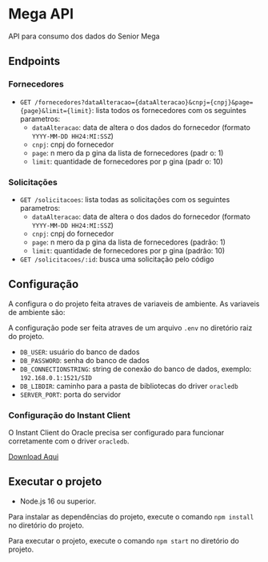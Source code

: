 # Mega API

API para consumo dos dados do Senior Mega

## Endpoints

### Fornecedores

* `GET /fornecedores?dataAlteracao={dataAlteracao}&cnpj={cnpj}&page={page}&limit={limit}`: lista todos os fornecedores
  com os seguintes parametros:
    + `dataAlteracao`: data de altera o dos dados do fornecedor (formato `YYYY-MM-DD HH24:MI:SSZ`)
    + `cnpj`: cnpj do fornecedor
    + `page`: n mero da p gina da lista de fornecedores (padr o: 1)
    + `limit`: quantidade de fornecedores por p gina (padr o: 10)

### Solicitações

* `GET /solicitacoes`: lista todas as solicitações com os seguintes parametros:
  + `dataAlteracao`: data de altera o dos dados do fornecedor (formato `YYYY-MM-DD HH24:MI:SSZ`)
  + `cnpj`: cnpj do fornecedor
  + `page`: n mero da p gina da lista de fornecedores (padrão: 1)
  + `limit`: quantidade de fornecedores por p gina (padrão: 10)
* `GET /solicitacoes/:id`: busca uma solicitação pelo código


## Configuração

A configura o do projeto feita atraves de variaveis de ambiente. As variaveis de ambiente são:

A configuração pode ser feita atraves de um arquivo `.env` no diretório raiz do projeto.

* `DB_USER`: usuário do banco de dados
* `DB_PASSWORD`: senha do banco de dados
* `DB_CONNECTIONSTRING`: string de conexão do banco de dados, exemplo: `192.168.0.1:1521/SID`
* `DB_LIBDIR`: caminho para a pasta de bibliotecas do driver `oracledb`
* `SERVER_PORT`: porta do servidor


### Configuração do Instant Client

O Instant Client do Oracle precisa ser configurado para funcionar corretamente com o driver `oracledb`.

[Download Aqui](https://www.oracle.com/database/technologies/instant-client/downloads.html)


## Executar o projeto

* Node.js 16 ou superior.

Para instalar as dependências do projeto, execute o comando `npm install` no diretório do projeto.

Para executar o projeto, execute o comando `npm start` no diretório do projeto.